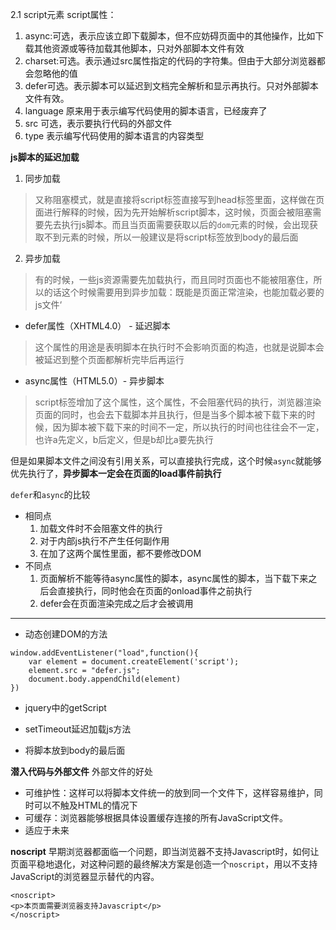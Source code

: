 2.1 script元素
script属性：
1. async:可选，表示应该立即下载脚本，但不应妨碍页面中的其他操作，比如下载其他资源或等待加载其他脚本，只对外部脚本文件有效
2. charset:可选。表示通过src属性指定的代码的字符集。但由于大部分浏览器都会忽略他的值
3. defer可选。表示脚本可以延迟到文档完全解析和显示再执行。只对外部脚本文件有效。
4. language 原来用于表示编写代码使用的脚本语言，已经废弃了
5. src 可选，表示要执行代码的外部文件
6. type 表示编写代码使用的脚本语言的内容类型

**js脚本的延迟加载**
1. 同步加载
> 又称阻塞模式，就是直接将script标签直接写到head标签里面，这样做在页面进行解释的时候，因为先开始解析script脚本，这时候，页面会被阻塞需要先去执行js脚本。而且当页面需要获取以后的`dom`元素的时候，会出现获取不到元素的时候，所以一般建议是将script标签放到body的最后面

2. 异步加载
> 有的时候，一些js资源需要先加载执行，而且同时页面也不能被阻塞住，所以的话这个时候需要用到异步加载：既能是页面正常渲染，也能加载必要的js文件‘

- defer属性（XHTML4.0） - 延迟脚本

> 这个属性的用途是表明脚本在执行时不会影响页面的构造，也就是说脚本会被延迟到整个页面都解析完毕后再运行

- async属性（HTML5.0）- 异步脚本
> script标签增加了这个属性，这个属性，不会阻塞代码的执行，浏览器渲染页面的同时，也会去下载脚本并且执行，但是当多个脚本被下载下来的时候，因为脚本被下载下来的时间不一定，所以执行的时间也往往会不一定，也许a先定义，b后定义，但是b却比a要先执行

但是如果脚本文件之间没有引用关系，可以直接执行完成，这个时候`async`就能够优先执行了，**异步脚本一定会在页面的load事件前执行**

`defer`和`async`的比较
- 相同点
    1. 加载文件时不会阻塞文件的执行
    2. 对于内部js执行不产生任何副作用
    3. 在加了这两个属性里面，都不要修改DOM
- 不同点
    1. 页面解析不能等待async属性的脚本，async属性的脚本，当下载下来之后会直接执行，同时他会在页面的onload事件之前执行
    2. defer会在页面渲染完成之后才会被调用

---
- 动态创建DOM的方法

```
window.addEventListener("load",function(){
    var element = document.createElement('script');
    element.src = "defer.js";
    document.body.appendChild(element)
})
```

- jquery中的getScript

- setTimeout延迟加载js方法

- 将脚本放到body的最后面


**潜入代码与外部文件**
外部文件的好处
- 可维护性：这样可以将脚本文件统一的放到同一个文件下，这样容易维护，同时可以不触及HTML的情况下
- 可缓存：浏览器能够根据具体设置缓存连接的所有JavaScript文件。
- 适应于未来


**noscript**
早期浏览器都面临一个问题，即当浏览器不支持Javascript时，如何让页面平稳地退化，对这种问题的最终解决方案是创造一个`noscript`，用以不支持JavaScript的浏览器显示替代的内容。

```
<noscript>
<p>本页面需要浏览器支持Javascript</p>
</noscript>
```